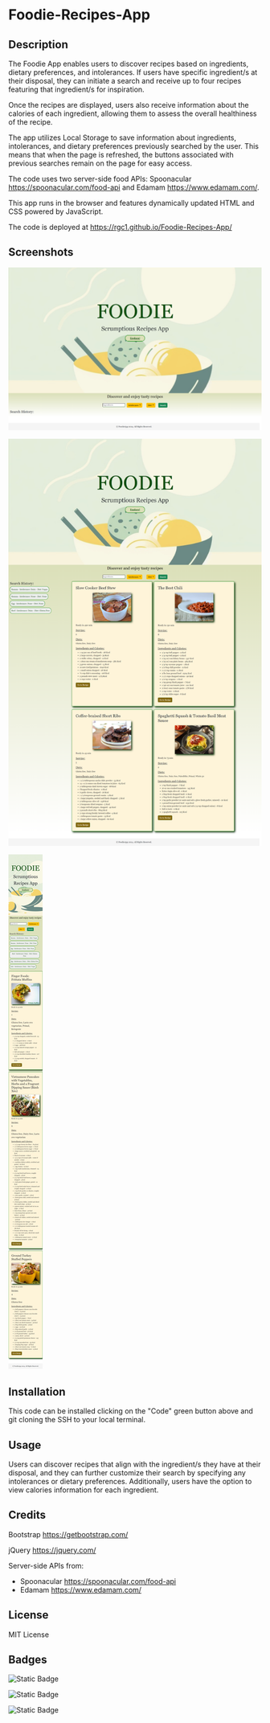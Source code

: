 # Foodie-Recipes-App

## Description
The Foodie App enables users to discover recipes based on ingredients, dietary preferences, and intolerances. If users have specific ingredient/s at their disposal, they can initiate a search and receive up to four recipes featuring that ingredient/s for inspiration.

Once the recipes are displayed, users also receive information about the calories of each ingredient, allowing them to assess the overall healthiness of the recipe.

The app utilizes Local Storage to save information about ingredients, intolerances, and dietary preferences previously searched by the user. This means that when the page is refreshed, the buttons associated with previous searches remain on the page for easy access.

The code uses two server-side food APIs: Spoonacular https://spoonacular.com/food-api and Edamam https://www.edamam.com/.

This app runs in the browser and features dynamically updated HTML and CSS powered by JavaScript. 

The code is deployed at https://rgc1.github.io/Foodie-Recipes-App/

## Screenshots
![Alt text](assets/images/screencapture-rgc1-github-io-Foodie-Recipes-App-2024-01-24-19_59_37.png)

![Alt text](assets/images/screencapture-rgc1-github-io-Foodie-Recipes-App-2024-01-24-20_00_23.png)

![Alt text](assets/images/screencapture-rgc1-github-io-Foodie-Recipes-App-2024-01-24-20_05_57.png)

## Installation

This code can be installed clicking on the "Code" green button above and git cloning the SSH to your local terminal.

## Usage

Users can discover recipes that align with the ingredient/s they have at their disposal, and they can further customize their search by specifying any intolerances or dietary preferences. Additionally, users have the option to view calories information for each ingredient.

## Credits

Bootstrap https://getbootstrap.com/

jQuery https://jquery.com/

Server-side APIs from:
- Spoonacular https://spoonacular.com/food-api 
- Edamam https://www.edamam.com/

## License

MIT License

## Badges
![Static Badge](https://img.shields.io/badge/21%25%20-%20blue?label=HTML&labelColor=green)

![Static Badge](https://img.shields.io/badge/16%25%20-%20blue?label=CSS&labelColor=yellow)

![Static Badge](https://img.shields.io/badge/63%25%20-%20blue?label=Javascript&labelColor=red)





